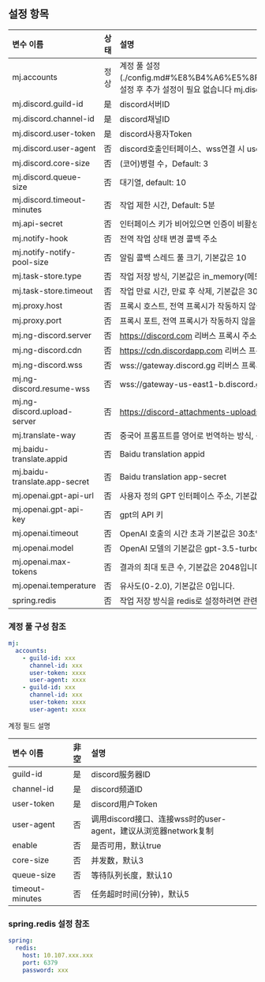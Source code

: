 ## 설정 항목
| 변수 이름                     | 상태 | 설명                                    |
|:------------------------------|:--:|:----------------------------------------------|
| mj.accounts                   | 정상  | 계정 풀 설정(./config.md#%E8%B4%A6%E5%8F%B7%E6%B1%A0%E9%85%8D%E7%BD%AE%E5%8F%82%E8%80%83)，설정 후 추가 설정이 필요 없습니다 mj.discord |
| mj.discord.guild-id           | 是  | discord서버ID                                  |
| mj.discord.channel-id         | 是  | discord채널ID                                   |
| mj.discord.user-token         | 是  | discord사용자Token                                |
| mj.discord.user-agent         | 否  | discord호출인터페이스、wss연결 시 user-agent，network복사(브라우저에서 권장) |
| mj.discord.core-size          | 否  | (코어)병렬 수，Default: 3                                 |
| mj.discord.queue-size         | 否  | 대기열, default: 10                                   |
| mj.discord.timeout-minutes    | 否  | 작업 제한 시간, Default: 5분                                 |
| mj.api-secret                 | 否  | 인터페이스 키가 비어있으면 인증이 비활성화됩니다. 인터페이스를 호출할 때 요청 헤더를 추가해야 합니다. mj-api-secret        |
| mj.notify-hook                | 否  | 전역 작업 상태 변경 콜백 주소                                 |
| mj.notify-notify-pool-size    | 否  | 알림 콜백 스레드 풀 크기, 기본값은 10                             |
| mj.task-store.type            | 否  | 작업 저장 방식, 기본값은 in_memory(메모리/재시작 후 손실)，선택사항: redis          |
| mj.task-store.timeout         | 否  | 작업 만료 시간, 만료 후 삭제, 기본값은 30일                            |
| mj.proxy.host                 | 否  | 프록시 호스트, 전역 프록시가 작동하지 않을 때 설정됩니다                             |
| mj.proxy.port                 | 否  | 프록시 포트, 전역 프록시가 작동하지 않을 때 설정됩니다                             |
| mj.ng-discord.server          | 否  | https://discord.com 리버스 프록시 주소             |
| mj.ng-discord.cdn             | 否  | https://cdn.discordapp.com 리버스 프록시 주소   |
| mj.ng-discord.wss             | 否  | wss://gateway.discord.gg 리버스 프록시 주소                |
| mj.ng-discord.resume-wss      | 否  | wss://gateway-us-east1-b.discord.gg 리버스 프록시 주소               |
| mj.ng-discord.upload-server   | 否  | https://discord-attachments-uploads-prd.storage.googleapis.com 리버스 프록시 주소               |
| mj.translate-way              | 否  | 중국어 프롬프트를 영어로 번역하는 방식, 선택 가능한 값은 null(기본값), baidu, gpt입니다.        |
| mj.baidu-translate.appid      | 否  | Baidu translation appid                                    |
| mj.baidu-translate.app-secret | 否  | Baidu translation app-secret                               |
| mj.openai.gpt-api-url         | 否  | 사용자 정의 GPT 인터페이스 주소, 기본값으로 구성할 필요가 없습니다      |
| mj.openai.gpt-api-key         | 否  | gpt의 API 키                                 |
| mj.openai.timeout             | 否  | OpenAI 호출의 시간 초과 기본값은 30초입니다          |
| mj.openai.model               | 否  | OpenAI 모델의 기본값은 gpt-3.5-turbo입니다          |
| mj.openai.max-tokens          | 否  | 결과의 최대 토큰 수, 기본값은 2048입니다.                             |
| mj.openai.temperature         | 否  | 유사도(0-2.0), 기본값은 0입니다.                     |
| spring.redis                  | 否  | 작업 저장 방식을 redis로 설정하려면 관련된 redis 속성을 구성해야 합니다                  |

### 계정 풀 구성 참조
```yaml
mj:
  accounts:
    - guild-id: xxx
      channel-id: xxx
      user-token: xxxx
      user-agent: xxxx
    - guild-id: xxx
      channel-id: xxx
      user-token: xxxx
      user-agent: xxxx
```

계정 필드 설명

| 변수 이름         | 非空 | 설명                                                                  |
|:------------------| :----: |:--------------------------------------------------------------------|
| guild-id          | 是 | discord服务器ID                                                        |
| channel-id        | 是 | discord频道ID                                                         |
| user-token        | 是 | discord用户Token                                                      |
| user-agent        | 否 | 调用discord接口、连接wss时的user-agent，建议从浏览器network复制                       |
| enable            | 否 | 是否可用，默认true                                                         |
| core-size         | 否 | 并发数，默认3                                                             |
| queue-size        | 否 | 等待队列长度，默认10                                                         |
| timeout-minutes   | 否 | 任务超时时间(分钟)，默认5                                                      |

### spring.redis 설정 참조
```yaml
spring:
  redis:
    host: 10.107.xxx.xxx
    port: 6379
    password: xxx
```
